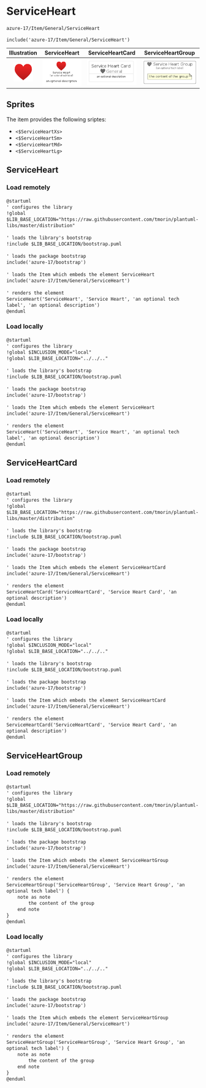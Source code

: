 # ServiceHeart


```text
azure-17/Item/General/ServiceHeart
```

```text
include('azure-17/Item/General/ServiceHeart')
```



| Illustration | ServiceHeart | ServiceHeartCard | ServiceHeartGroup |
| :---: | :---: | :---: | :---: |
| ![illustration for Illustration](../../../azure-17/Item/General/ServiceHeart.png) | ![illustration for ServiceHeart](../../../azure-17/Item/General/ServiceHeart.Local.png) | ![illustration for ServiceHeartCard](../../../azure-17/Item/General/ServiceHeartCard.Local.png) | ![illustration for ServiceHeartGroup](../../../azure-17/Item/General/ServiceHeartGroup.Local.png) |



## Sprites
The item provides the following sriptes:

- `<$ServiceHeartXs>`
- `<$ServiceHeartSm>`
- `<$ServiceHeartMd>`
- `<$ServiceHeartLg>`





## ServiceHeart

### Load remotely
```plantuml
@startuml
' configures the library
!global $LIB_BASE_LOCATION="https://raw.githubusercontent.com/tmorin/plantuml-libs/master/distribution"

' loads the library's bootstrap
!include $LIB_BASE_LOCATION/bootstrap.puml

' loads the package bootstrap
include('azure-17/bootstrap')

' loads the Item which embeds the element ServiceHeart
include('azure-17/Item/General/ServiceHeart')

' renders the element
ServiceHeart('ServiceHeart', 'Service Heart', 'an optional tech label', 'an optional description')
@enduml
```

### Load locally
```plantuml
@startuml
' configures the library
!global $INCLUSION_MODE="local"
!global $LIB_BASE_LOCATION="../../.."

' loads the library's bootstrap
!include $LIB_BASE_LOCATION/bootstrap.puml

' loads the package bootstrap
include('azure-17/bootstrap')

' loads the Item which embeds the element ServiceHeart
include('azure-17/Item/General/ServiceHeart')

' renders the element
ServiceHeart('ServiceHeart', 'Service Heart', 'an optional tech label', 'an optional description')
@enduml
```

## ServiceHeartCard

### Load remotely
```plantuml
@startuml
' configures the library
!global $LIB_BASE_LOCATION="https://raw.githubusercontent.com/tmorin/plantuml-libs/master/distribution"

' loads the library's bootstrap
!include $LIB_BASE_LOCATION/bootstrap.puml

' loads the package bootstrap
include('azure-17/bootstrap')

' loads the Item which embeds the element ServiceHeartCard
include('azure-17/Item/General/ServiceHeart')

' renders the element
ServiceHeartCard('ServiceHeartCard', 'Service Heart Card', 'an optional description')
@enduml
```

### Load locally
```plantuml
@startuml
' configures the library
!global $INCLUSION_MODE="local"
!global $LIB_BASE_LOCATION="../../.."

' loads the library's bootstrap
!include $LIB_BASE_LOCATION/bootstrap.puml

' loads the package bootstrap
include('azure-17/bootstrap')

' loads the Item which embeds the element ServiceHeartCard
include('azure-17/Item/General/ServiceHeart')

' renders the element
ServiceHeartCard('ServiceHeartCard', 'Service Heart Card', 'an optional description')
@enduml
```

## ServiceHeartGroup

### Load remotely
```plantuml
@startuml
' configures the library
!global $LIB_BASE_LOCATION="https://raw.githubusercontent.com/tmorin/plantuml-libs/master/distribution"

' loads the library's bootstrap
!include $LIB_BASE_LOCATION/bootstrap.puml

' loads the package bootstrap
include('azure-17/bootstrap')

' loads the Item which embeds the element ServiceHeartGroup
include('azure-17/Item/General/ServiceHeart')

' renders the element
ServiceHeartGroup('ServiceHeartGroup', 'Service Heart Group', 'an optional tech label') {
    note as note
        the content of the group
    end note
}
@enduml
```

### Load locally
```plantuml
@startuml
' configures the library
!global $INCLUSION_MODE="local"
!global $LIB_BASE_LOCATION="../../.."

' loads the library's bootstrap
!include $LIB_BASE_LOCATION/bootstrap.puml

' loads the package bootstrap
include('azure-17/bootstrap')

' loads the Item which embeds the element ServiceHeartGroup
include('azure-17/Item/General/ServiceHeart')

' renders the element
ServiceHeartGroup('ServiceHeartGroup', 'Service Heart Group', 'an optional tech label') {
    note as note
        the content of the group
    end note
}
@enduml
```

